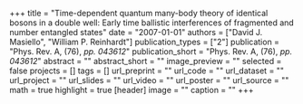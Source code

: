 +++
title = "Time-dependent quantum many-body theory of identical bosons in a double well: Early time ballistic interferences of fragmented and number entangled states"
date = "2007-01-01"
authors = ["David J. Masiello", "William P. Reinhardt"]
publication_types = ["2"]
publication = "Phys. Rev. A, (76), _pp. 043612_"
publication_short = "Phys. Rev. A, (76), _pp. 043612_"
abstract = ""
abstract_short = ""
image_preview = ""
selected = false
projects = []
tags = []
url_preprint = ""
url_code = ""
url_dataset = ""
url_project = ""
url_slides = ""
url_video = ""
url_poster = ""
url_source = ""
math = true
highlight = true
[header]
image = ""
caption = ""
+++
